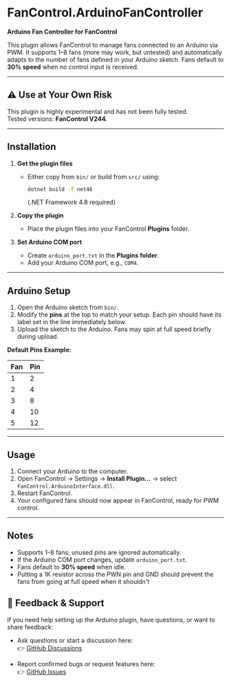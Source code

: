 # FanControl.ArduinoFanController

**Arduino Fan Controller for FanControl**  

This plugin allows FanControl to manage fans connected to an Arduino via PWM. It supports 1–8 fans (more may work, but untested) and automatically adapts to the number of fans defined in your Arduino sketch. Fans default to **30% speed** when no control input is received.

---

## ⚠️ Use at Your Own Risk
This plugin is highly experimental and has not been fully tested.  
Tested versions: **FanControl V244**.  

---

## Installation

1. **Get the plugin files**
   - Either copy from `bin/` or build from `src/` using:  
     ```bash
     dotnet build -f net48
     ```
     (.NET Framework 4.8 required)

2. **Copy the plugin**
   - Place the plugin files into your FanControl **Plugins** folder.

3. **Set Arduino COM port**
   - Create `arduino_port.txt` in the **Plugins folder**.
   - Add your Arduino COM port, e.g., `COM4`.

---

## Arduino Setup

1. Open the Arduino sketch from `bin/`.  
2. Modify the **pins** at the top to match your setup. Each pin should have its label set in the line immediately below.  
3. Upload the sketch to the Arduino. Fans may spin at full speed briefly during upload.

**Default Pins Example:**

| Fan | Pin |
|-----|-----|
| 1   | 2   |
| 2   | 4   |
| 3   | 8   |
| 4   | 10  |
| 5   | 12  |

---

## Usage

1. Connect your Arduino to the computer.  
2. Open FanControl → Settings → **Install Plugin…** → select `FanControl.ArduinoInterface.dll`.  
3. Restart FanControl.  
4. Your configured fans should now appear in FanControl, ready for PWM control.

---

## Notes

- Supports 1–8 fans; unused pins are ignored automatically.  
- If the Arduino COM port changes, update `arduino_port.txt`.  
- Fans default to **30% speed** when idle.
- Putting a 1K resistor across the PWN pin and GND should prevent the fans from going at full speed when it shouldn't

## 💬 Feedback & Support

If you need help setting up the Arduino plugin, have questions, or want to share feedback:

- Ask questions or start a discussion here:  
  👉 [GitHub Discussions](https://github.com/Yanat000/FanControl.ArduinoFanController/discussions)

- Report confirmed bugs or request features here:  
  👉 [GitHub Issues](https://github.com/Yanat000/FanControl.ArduinoFanController/issues)
